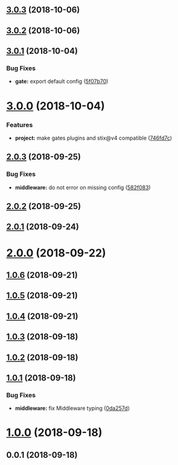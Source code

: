 <a name="3.0.3"></a>
## [3.0.3](https://github.com/SpoonX/stix-gates/compare/v3.0.2...v3.0.3) (2018-10-06)



<a name="3.0.2"></a>
## [3.0.2](https://github.com/SpoonX/stix-gates/compare/v3.0.1...v3.0.2) (2018-10-06)



<a name="3.0.1"></a>
## [3.0.1](https://github.com/SpoonX/stix-gates/compare/v3.0.0...v3.0.1) (2018-10-04)


### Bug Fixes

* **gate:** export default config ([5f07b70](https://github.com/SpoonX/stix-gates/commit/5f07b70))



<a name="3.0.0"></a>
# [3.0.0](https://github.com/SpoonX/stix-gates/compare/v2.0.3...v3.0.0) (2018-10-04)


### Features

* **project:** make gates plugins and stix@v4 compatible ([746fd7c](https://github.com/SpoonX/stix-gates/commit/746fd7c))



<a name="2.0.3"></a>
## [2.0.3](https://github.com/SpoonX/stix-gates/compare/v2.0.2...v2.0.3) (2018-09-25)


### Bug Fixes

* **middleware:** do not error on missing config ([582f083](https://github.com/SpoonX/stix-gates/commit/582f083))



<a name="2.0.2"></a>
## [2.0.2](https://github.com/SpoonX/stix-gates/compare/v2.0.1...v2.0.2) (2018-09-25)



<a name="2.0.1"></a>
## [2.0.1](https://github.com/SpoonX/stix-gates/compare/v2.0.0...v2.0.1) (2018-09-24)



<a name="2.0.0"></a>
# [2.0.0](https://github.com/SpoonX/stix-gates/compare/v1.0.6...v2.0.0) (2018-09-22)



<a name="1.0.6"></a>
## [1.0.6](https://github.com/SpoonX/stix-gates/compare/v1.0.5...v1.0.6) (2018-09-21)



<a name="1.0.5"></a>
## [1.0.5](https://github.com/SpoonX/stix-gates/compare/v1.0.4...v1.0.5) (2018-09-21)



<a name="1.0.4"></a>
## [1.0.4](https://github.com/SpoonX/stix-gates/compare/v1.0.3...v1.0.4) (2018-09-21)



<a name="1.0.3"></a>
## [1.0.3](https://github.com/SpoonX/stix-gates/compare/v1.0.2...v1.0.3) (2018-09-18)



<a name="1.0.2"></a>
## [1.0.2](https://github.com/SpoonX/stix-gates/compare/v1.0.1...v1.0.2) (2018-09-18)



<a name="1.0.1"></a>
## [1.0.1](https://github.com/SpoonX/stix-gates/compare/v1.0.0...v1.0.1) (2018-09-18)


### Bug Fixes

* **middleware:** fix Middleware typing ([0da257d](https://github.com/SpoonX/stix-gates/commit/0da257d))



<a name="1.0.0"></a>
# [1.0.0](https://github.com/SpoonX/stix-gates/compare/v0.0.1...v1.0.0) (2018-09-18)



<a name="0.0.1"></a>
## 0.0.1 (2018-09-18)



